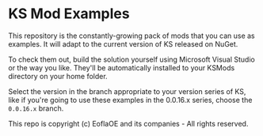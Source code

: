 # KS Mod Examples

This repository is the constantly-growing pack of mods that you can use as examples. It will adapt to the current version of KS released on NuGet.

To check them out, build the solution yourself using Microsoft Visual Studio or the way you like. They'll be automatically installed to your KSMods directory on your home folder.

Select the version in the branch appropriate to your version series of KS, like if you're going to use these examples in the 0.0.16.x series, choose the `0.0.16.x` branch.

This repo is copyright (c) EoflaOE and its companies - All rights reserved.